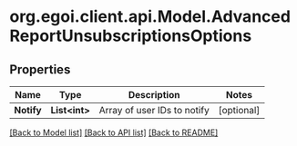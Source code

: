 
# org.egoi.client.api.Model.AdvancedReportUnsubscriptionsOptions

## Properties

Name | Type | Description | Notes
------------ | ------------- | ------------- | -------------
**Notify** | **List&lt;int&gt;** | Array of user IDs to notify | [optional] 

[[Back to Model list]](../README.md#documentation-for-models)
[[Back to API list]](../README.md#documentation-for-api-endpoints)
[[Back to README]](../README.md)

